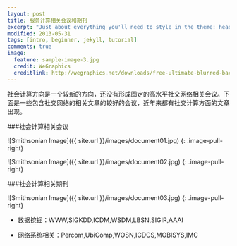 ```yaml
---
layout: post
title: 服务计算相关会议和期刊
excerpt: "Just about everything you'll need to style in the theme: headings, paragraphs, blockquotes, tables, code blocks, and more."
modified: 2013-05-31
tags: [intro, beginner, jekyll, tutorial]
comments: true
image:
  feature: sample-image-3.jpg
  credit: WeGraphics
  creditlink: http://wegraphics.net/downloads/free-ultimate-blurred-background-pack/
---
```



社会计算方向是一个较新的方向，还没有形成固定的高水平社交网络相关会议。下面是一些包含社交网络的相关文章的较好的会议，近年来都有社交计算方面的文章出现。

###社会计算相关会议

![Smithsonian Image]({{ site.url }}/images/document01.jpg)
{: .image-pull-right}

![Smithsonian Image]({{ site.url }}/images/document02.jpg)
{: .image-pull-right}

###社会计算相关期刊

![Smithsonian Image]({{ site.url }}/images/document03.jpg)
{: .image-pull-right}


* 数据挖掘：WWW,SIGKDD,ICDM,WSDM,LBSN,SIGIR,AAAI

* 网络系统相关：Percom,UbiComp,WOSN,ICDCS,MOBISYS,IMC
